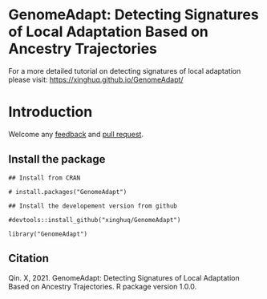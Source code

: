 
# GenomeAdapt: Detecting Signatures of Local Adaptation Based on Ancestry Trajectories

For a more detailed tutorial on detecting signatures of local adaptation please visit: https://xinghuq.github.io/GenomeAdapt/

# Introduction
 

Welcome any [feedback](https://github.com/xinghuq/GenomeAdapt/issues) and [pull request](https://github.com/xinghuq/GenomeAdapt/pulls).  


## Install the package
```{R}
## Install from CRAN

# install.packages("GenomeAdapt")

## Install the developement version from github

#devtools::install_github("xinghuq/GenomeAdapt")

library("GenomeAdapt")

```

## Citation

Qin. X, 2021. GenomeAdapt: Detecting Signatures of Local Adaptation Based on Ancestry Trajectories. R package version 1.0.0.


